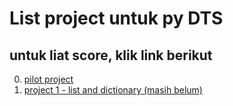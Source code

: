 # List project untuk py DTS

## untuk liat score, klik link berikut
0. [pilot project](pilot_project.md)
1. [project 1 - list and dictionary (masih belum)](#)


